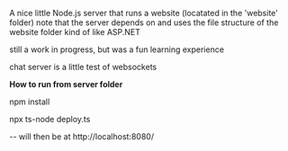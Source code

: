 A nice little Node.js server that runs a website (locatated in the 'website' folder)
note that the server depends on and uses the file structure of the website folder kind of like ASP.NET

still a work in progress, but was a fun learning experience

chat server is a little test of websockets


**How to run from server folder**

npm install

npx ts-node deploy.ts

-- will then be at http://localhost:8080/
